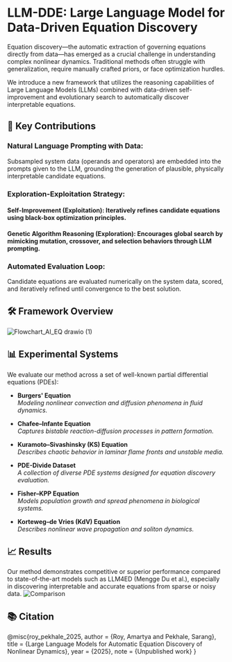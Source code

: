 # LLM-DDE: Large Language Model for Data-Driven Equation Discovery
Equation discovery—the automatic extraction of governing equations directly from data—has emerged as a crucial challenge in understanding complex nonlinear dynamics. Traditional methods often struggle with generalization, require manually crafted priors, or face optimization hurdles.

We introduce a new framework that utilizes the reasoning capabilities of Large Language Models (LLMs) combined with data-driven self-improvement and evolutionary search to automatically discover interpretable equations.

## 🚀 Key Contributions

### Natural Language Prompting with Data:
Subsampled system data (operands and operators) are embedded into the prompts given to the LLM, grounding the generation of plausible, physically interpretable candidate equations.

### Exploration-Exploitation Strategy:

#### Self-Improvement (Exploitation): Iteratively refines candidate equations using black-box optimization principles.

#### Genetic Algorithm Reasoning (Exploration): Encourages global search by mimicking mutation, crossover, and selection behaviors through LLM prompting.

### Automated Evaluation Loop:
Candidate equations are evaluated numerically on the system data, scored, and iteratively refined until convergence to the best solution.

## 🛠️ Framework Overview
![Flowchart_AI_EQ drawio (1)](https://github.com/user-attachments/assets/b861ad9c-1371-4b29-854c-c2b26da6ec14)

## 📊 Experimental Systems

We evaluate our method across a set of well-known partial differential equations (PDEs):

- **Burgers' Equation**  
  *Modeling nonlinear convection and diffusion phenomena in fluid dynamics.*

- **Chafee–Infante Equation**  
  *Captures bistable reaction-diffusion processes in pattern formation.*

- **Kuramoto–Sivashinsky (KS) Equation**  
  *Describes chaotic behavior in laminar flame fronts and unstable media.*

- **PDE-Divide Dataset**  
  *A collection of diverse PDE systems designed for equation discovery evaluation.*

- **Fisher–KPP Equation**  
  *Models population growth and spread phenomena in biological systems.*

- **Korteweg–de Vries (KdV) Equation**  
  *Describes nonlinear wave propagation and soliton dynamics.*

## 📈 Results
Our method demonstrates competitive or superior performance compared to state-of-the-art models such as LLM4ED (Mengge Du et al.), especially in discovering interpretable and accurate equations from sparse or noisy data.
![Comparison](https://github.com/user-attachments/assets/5053f614-0ce1-44f0-9f44-36c4cd8e09de)

## 📚 Citation

@misc{roy_pekhale_2025,
  author = {Roy, Amartya and Pekhale, Sarang},
  title = {Large Language Models for Automatic Equation Discovery of Nonlinear Dynamics},
  year = {2025},
  note = {Unpublished work}
}


